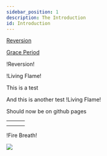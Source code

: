 ```yaml
---
sidebar_position: 1
description: The Introduction
id: Introduction
---
```


[Reversion](https://www.wowhead.com/spell=367364)

[Grace Period](https://www.wowhead.com/spell=376239)

!Reversion!

!Living Flame!

This is a test <WowheadLink spellShorthand="Living Flame" />

And this is another test !Living Flame!

Should now be on github pages

|   |   |   |
| - | - | - |
|   |   |   |
|   |   |   |

!Fire Breath!



![](/img/midnight-logo-1.png)

